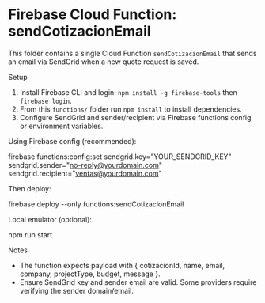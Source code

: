 # Firebase Cloud Function: sendCotizacionEmail

This folder contains a single Cloud Function `sendCotizacionEmail` that sends an email via SendGrid when a new quote request is saved.

Setup
1. Install Firebase CLI and login: `npm install -g firebase-tools` then `firebase login`.
2. From this `functions/` folder run `npm install` to install dependencies.
3. Configure SendGrid and sender/recipient via Firebase functions config or environment variables.

Using Firebase config (recommended):

  firebase functions:config:set sendgrid.key="YOUR_SENDGRID_KEY" sendgrid.sender="no-reply@yourdomain.com" sendgrid.recipient="ventas@yourdomain.com"

Then deploy:

  firebase deploy --only functions:sendCotizacionEmail

Local emulator (optional):

  npm run start

Notes
- The function expects payload with { cotizacionId, name, email, company, projectType, budget, message }.
- Ensure SendGrid key and sender email are valid. Some providers require verifying the sender domain/email.
